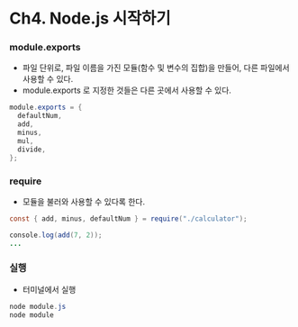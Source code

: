 # Ch4. Node.js 시작하기

### module.exports

- 파일 단위로, 파일 이름을 가진 모듈(함수 및 변수의 집합)을 만들어, 다른 파일에서 사용할 수 있다.
- module.exports 로 지정한 것들은 다른 곳에서 사용할 수 있다.

```java
module.exports = {
  defaultNum,
  add,
  minus,
  mul,
  divide,
};
```

### require

- 모듈을 불러와 사용할 수 있다록 한다.

```java
const { add, minus, defaultNum } = require("./calculator");

console.log(add(7, 2));
...
```

### 실행

- 터미널에서 실행

```java
node module.js
node module
```
